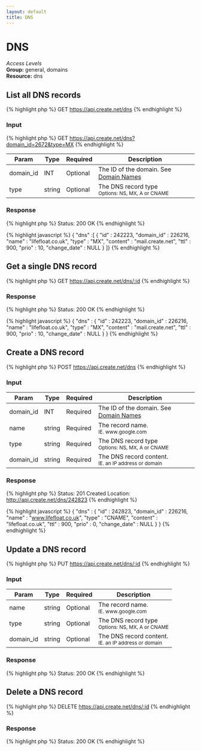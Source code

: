 ```yaml
---
layout: default
title: DNS
---
```


DNS
=============

*Access Levels*    
__Group:__ general, domains     
__Resource:__ dns

List all DNS records
-------------------

{% highlight php %}
GET 	https://api.create.net/dns
{% endhighlight %}

### Input

{% highlight php %}
GET 	https://api.create.net/dns?domain_id=2672&type=MX
{% endhighlight %}

<table>
	<thead>
		<tr>
			<th>Param</th>
			<th>Type</th>
			<th>Required</th>
			<th>Description</th>
		</tr>
	</thead>
	<tbody>
		<tr>
			<td>domain_id</td>
			<td>INT</td>
			<td>Optional</td>
			<td>The ID of the domain. See <a href="http://createdotnet.github.com/API-Documentation/resources/general/domains/domain_names.html">Domain Names</a></td>
		</tr>
		<tr>
			<td>type</td>
			<td>string</td>
			<td>Optional</td>
			<td>The DNS record type <br /><small>Options: NS, MX, A or CNAME</small></td>
		</tr>
	</tbody>
</table>

### Response

{% highlight php %}
Status: 200 OK
{% endhighlight %}

{% highlight javascript %}
{ "dns" :[ 
	{
		"id" : 242223,
		"domain_id" : 226216,
		"name" : "lifefloat.co.uk",
		"type" : "MX",
		"content" : "mail.create.net",
		"ttl" : 900,
		"prio" : 10,
		"change_date" : NULL
	}
]}
{% endhighlight %}

Get a single DNS record
-----------------------

{% highlight php %}
GET 	https://api.create.net/dns/:id
{% endhighlight %}

### Response

{% highlight php %}
Status: 200 OK
{% endhighlight %}

{% highlight javascript %}
{ "dns" : 
	{
		"id" : 242223,
		"domain_id" : 226216,
		"name" : "lifefloat.co.uk",
		"type" : "MX",
		"content" : "mail.create.net",
		"ttl" : 900,
		"prio" : 10,
		"change_date" : NULL
	}
}
{% endhighlight %}

Create a DNS record
------------------

{% highlight php %}
POST 	https://api.create.net/dns
{% endhighlight %}

### Input

<table>
	<thead>
		<tr>
			<th>Param</th>
			<th>Type</th>
			<th>Required</th>
			<th>Description</th>
		</tr>
	</thead>
	<tbody>
		<tr>
			<td>domain_id</td>
			<td>INT</td>
			<td>Required</td>
			<td>The ID of the domain. See <a href="http://createdotnet.github.com/API-Documentation/resources/general/domains/domain_names.html">Domain Names</a></td>
		</tr>
		<tr>
			<td>name</td>
			<td>string</td>
			<td>Required</td>
			<td>The record name. <br /><small>IE. www.google.com</small></td>
		</tr>
		<tr>
			<td>type</td>
			<td>string</td>
			<td>Required</td>
			<td>The DNS record type <br /><small>Options: NS, MX, A or CNAME</small></td>
		</tr>
		<tr>
			<td>domain_id</td>
			<td>string</td>
			<td>Required</td>
			<td>The DNS record content. <br /><small>IE. an IP address or domain</small></td>
		</tr>
	</tbody>
</table>

### Response

{% highlight php %}
Status: 201 Created
Location: http://api.create.net/dns/242823
{% endhighlight %}

{% highlight javascript %}
{ "dns" : 
	{
		"id" : 242823,
		"domain_id" : 226216,
		"name" : "www.lifefloat.co.uk",
		"type" : "CNAME",
		"content" : "lifefloat.co.uk",
		"ttl" : 900,
		"prio" : 0,
		"change_date" : NULL
	}
}
{% endhighlight %}

Update a DNS record
------------------

{% highlight php %}
PUT 	https://api.create.net/dns/:id
{% endhighlight %}

### Input

<table>
	<thead>
		<tr>
			<th>Param</th>
			<th>Type</th>
			<th>Required</th>
			<th>Description</th>
		</tr>
	</thead>
	<tbody>
		<tr>
			<td>name</td>
			<td>string</td>
			<td>Optional</td>
			<td>The record name. <br /><small>IE. www.google.com</small></td>
		</tr>
		<tr>
			<td>type</td>
			<td>string</td>
			<td>Optional</td>
			<td>The DNS record type <br /><small>Options: NS, MX, A or CNAME</small></td>
		</tr>
		<tr>
			<td>domain_id</td>
			<td>string</td>
			<td>Optional</td>
			<td>The DNS record content. <br /><small>IE. an IP address or domain</small></td>
		</tr>
	</tbody>
</table>

### Response

{% highlight php %}
Status: 200 OK
{% endhighlight %}

Delete a DNS record
------------------

{% highlight php %}
DELETE 	https://api.create.net/dns/:id
{% endhighlight %}

### Response

{% highlight php %}
Status: 200 OK
{% endhighlight %}